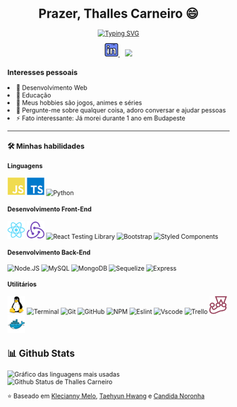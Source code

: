 <div align="center">
  <div>
    <h1>Prazer, Thalles Carneiro 😄</h1>
    <a href="https://git.io/typing-svg">
      <img src="https://readme-typing-svg.demolab.com?font=Fira+Code&pause=1000&center=true&vCenter=true&random=false&lines=Desenvolvedor+Web+Full+Stack;Apaixonado+por+aprender+e+ensinar" alt="Typing SVG" />
    </a>
  </div>
  <div align="center">
    <p align="center">
      <a href="https://www.linkedin.com/in/thallescarneiro/">
        <img height="30" src="https://raw.githubusercontent.com/8bithemant/8bithemant/master/linkedin.png?raw=true">
      </a>&nbsp;&nbsp;
      <a href="mailto:thallescarneiro@gmail.com">
        <img height="30" src="https://th.bing.com/th/id/OIP.9sT4UWsRfFiy6vPydv3_-QHaHO?pid=ImgDet&rs=1">
      </a>
    </p>
  </div>
</div>

<div>
  <h3>Interesses pessoais</h3>
  <div>
    <li>🔭 Desenvolvimento Web</li>
    <li>🌱 Educação</li>
    <li>🤔 Meus hobbies são jogos, animes e séries</li>
    <li>💬 Pergunte-me sobre qualquer coisa, adoro conversar e ajudar pessoas</li>
    <li>⚡ Fato interessante: Já morei durante 1 ano em Budapeste</li>
  </div>
</div>

<hr />

<div>
  <h3>🛠️ Minhas habilidades</h3>
  <div>
    <h4>Linguagens</h4>
    <img title="JavaScript" alt="JavaScript" height="40" width="40" src="https://raw.githubusercontent.com/devicons/devicon/master/icons/javascript/javascript-plain.svg" />
    <img title="TypeScript" alt="TypeScript" height="40" width="40" src="https://raw.githubusercontent.com/devicons/devicon/master/icons/typescript/typescript-original.svg" />
    <img title="Python" alt="Python" height="40" width="40" src="https://cdn.jsdelivr.net/gh/devicons/devicon/icons/python/python-original.svg" />
  </div>
  <div>
    <h4>Desenvolvimento Front-End</h4>
    <img title="React" alt="React" height="40" width="40" src="https://raw.githubusercontent.com/devicons/devicon/master/icons/react/react-original.svg" />
    <img title="Redux" alt="Redux" height="40" width="40" src="https://raw.githubusercontent.com/devicons/devicon/master/icons/redux/redux-original.svg" />
    <img title="React Testing Library" alt="React Testing Library" width="40" height="40" src="https://testing-library.com/img/logo-large.png" />
    <img title="Bootstrap" alt="Bootstrap" width="40" height="40" src="https://cdn.jsdelivr.net/gh/devicons/devicon/icons/bootstrap/bootstrap-original.svg" />
    <img title="Styled Components" alt="Styled Components" height="40" width="40" src="https://avatars.githubusercontent.com/u/20658825?s=200&v=4" />
  </div>
  <div>
    <h4>Desenvolvimento Back-End</h4>
    <img title="Node.JS" alt="Node.JS" height="40" width="40" src="https://cdn.jsdelivr.net/gh/devicons/devicon/icons/nodejs/nodejs-original.svg" />
    <img title="MySQL" alt="MySQL" height="40" width="40" src="https://cdn.jsdelivr.net/gh/devicons/devicon/icons/mysql/mysql-original.svg" />
    <img title="MongoDB" alt="MongoDB" height="40" width="40" src="https://cdn.jsdelivr.net/gh/devicons/devicon/icons/mongodb/mongodb-original.svg" />
    <img title="Sequelize" alt="Sequelize" height="40" width="40" src="https://cdn.jsdelivr.net/gh/devicons/devicon/icons/sequelize/sequelize-original.svg" />
    <img title="Express" alt="Express" height="40" width="40" src="https://cdn.jsdelivr.net/gh/devicons/devicon/icons/express/express-original.svg" />
  </div>
  <div>
    <h4>Utilitários</h4>
    <img title="Linux" alt="Linux" width="40" height="40" src="https://raw.githubusercontent.com/devicons/devicon/master/icons/linux/linux-original.svg" />
    <img title="Terminal" alt="Terminal" height="40" width="40" src="https://cdn.svgporn.com/logos/terminal.svg" />
    <img title="Git" alt="Git" height="40" width="40" src="https://cdn.jsdelivr.net/gh/devicons/devicon/icons/git/git-original.svg" />
    <img title="GitHub" alt="GitHub" height="40" width="40" src="https://cdn.jsdelivr.net/gh/devicons/devicon/icons/github/github-original.svg" />
    <img title="NPM" alt="NPM" height="40" width="40" src="https://cdn.jsdelivr.net/gh/devicons/devicon/icons/npm/npm-original-wordmark.svg" />
    <img title="Eslint" alt="Eslint" height="40" width="40" src="https://cdn.jsdelivr.net/gh/devicons/devicon/icons/eslint/eslint-original.svg" />
    <img title="Vscode" alt="Vscode" height="40" width="40" src="https://cdn.jsdelivr.net/gh/devicons/devicon/icons/vscode/vscode-original.svg" />
    <img title="Trello" alt="Trello" height="40" width="40" src="https://cdn.jsdelivr.net/gh/devicons/devicon/icons/trello/trello-plain.svg" />
    <img title="Jest" alt="Jest" height="40" width="40" src="https://raw.githubusercontent.com/devicons/devicon/master/icons/jest/jest-plain.svg" />
    <img title="Docker" alt="Docker" height="40" width="40" src="https://raw.githubusercontent.com/devicons/devicon/master/icons/docker/docker-original.svg" />
  </div>
</div>

<div>
  <h2>📊 Github Stats</h2>
  <div style="display: flex; flex-direction: column;">
    <img src="https://github-readme-stats.vercel.app/api/top-langs?locale=pt-br&layout=compact&show_icons=true&langs_count=10&theme=dracula&hide_border=true&username=thalles-carneiro" alt="Gráfico das linguagens mais usadas" />
    <img src="https://github-readme-stats.vercel.app/api?username=thalles-carneiro&&show_icons=true&theme=dracula&hide_border=true&count_private=true&include_all_commits=true" alt="Github Status de Thalles Carneiro" />
  </div>
</div>

⭐️ Baseado em [Klecianny Melo](https://github.com/Kecbm), [Taehyun Hwang](https://github.com/HwangTaehyun) e [Candida Noronha](https://github.com/Candida18)

